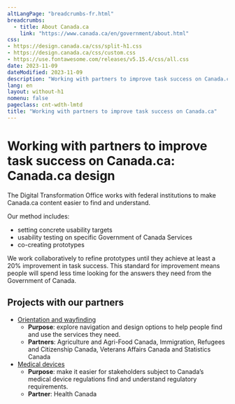 ```yaml
---
altLangPage: "breadcrumbs-fr.html"
breadcrumbs:
  - title: About Canada.ca
    link: "https://www.canada.ca/en/government/about.html"
css:
- https://design.canada.ca/css/split-h1.css
- https://design.canada.ca/css/custom.css
- https://use.fontawesome.com/releases/v5.15.4/css/all.css
date: 2023-11-09
dateModified: 2023-11-09
description: "Working with partners to improve task success on Canada.ca"
lang: en
layout: without-h1
nomenu: false
pageclass: cnt-wdth-lmtd
title: "Working with partners to improve task success on Canada.ca"
---
```

<h1 property="name" id="wb-cont" dir="ltr"><span class="stacked"><span>Working with partners to improve task success on Canada.ca</span>: <span>Canada.ca design</span></span></h1>
<p>The Digital Transformation Office works with federal institutions to make Canada.ca content easier to find and understand.</p>
<p>Our method includes:</p>
<ul>
  <li>setting concrete usability targets</li>
  <li>usability testing on specific Government of Canada Services</li>
  <li>co-creating prototypes</li>
</ul>
<p>We work collaboratively to refine prototypes until they achieve at least a 20% improvement in task success.  This standard for improvement means people will spend less time looking for the answers they need from the Government of Canada.</p>
<h2>Projects with our partners</h2>
<ul class="fa-ul lst-spcd">
  <li><strong><span class="fa-li"><span class="fas fa-check text-success"></span></span></strong><a href="#">Orientation and wayfinding</a>
    <ul class="list-unstyled">
      <li><strong>Purpose</strong>: explore navigation and design options to help people find and use the services they need.</li>
      <li><strong>Partners</strong>: Agriculture and Agri-Food Canada, Immigration, Refugees and Citizenship Canada, Veterans Affairs Canada and Statistics Canada</li>
    </ul>
  </li>
  <li><strong><span class="fa-li"><span class="fas fa-check text-success"></span></span></strong><a href="#">Medical devices</a>
    <ul class="list-unstyled">
      <li><strong>Purpose</strong>: make it easier for stakeholders subject to Canada’s medical device regulations find and understand regulatory requirements.</li>
      <li><strong>Partner</strong>: Health Canada</li>
    </ul>
  </li>
</ul>
